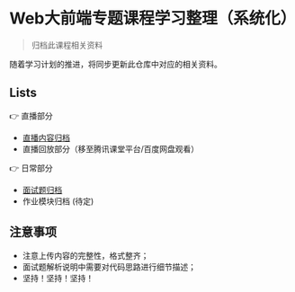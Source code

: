 # Web大前端专题课程学习整理（系统化）

> 归档此课程相关资料

<!-- !!!!重要 [大前端专题课程初始说明](pre) -->

随着学习计划的推进，将同步更新此仓库中对应的相关资料。

## Lists

👉 直播部分
  - [直播内容归档](live)
  - 直播回放部分（移至腾讯课堂平台/百度网盘观看）

👉 日常部分
  - [面试题归档](interview-tasks)
  - 作业模块归档 (待定)

## 注意事项

  - 注意上传内容的完整性，格式整齐；
  - 面试题解析说明中需要对代码思路进行细节描述；
  - 坚持！坚持！坚持！

